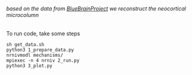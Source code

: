 ###### based on the data from [BlueBrainProject](https://bbp.epfl.ch/nmc-portal) we reconstruct the neocortical microcolumn
To run code, take some steps
```
sh get_data.sh
python3 1_prepare_data.py
nrnivmodl mechanisms/
mpiexec -n 4 nrniv 2_run.py
python3 3_plot.py
```